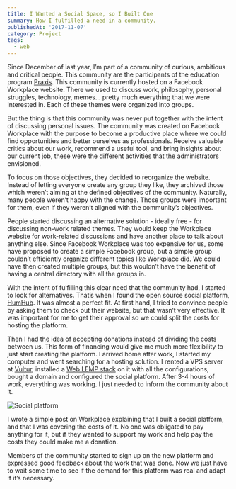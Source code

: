 ```yaml
---
title: I Wanted a Social Space, so I Built One
summary: How I fulfilled a need in a community.
publishedAt: '2017-11-07'
category: Project
tags:
  - web
---
```


Since December of last year, I’m part of a community of curious, ambitious and critical people. This community are the participants of the education program [Praxis](https://discoverpraxis.com). This community is currently hosted on a Facebook Workplace website. There we used to discuss work, philosophy, personal struggles, technology, memes… pretty much everything that we were interested in. Each of these themes were organized into groups.

But the thing is that this community was never put together with the intent of discussing personal issues. The community was created on Facebook Workplace with the purpose to become a productive place where we could find opportunities and better ourselves as professionals. Receive valuable critics about our work, recommend a useful tool, and bring insights about our current job, these were the different activities that the administrators envisioned.

To focus on those objectives, they decided to reorganize the website. Instead of letting everyone create any group they like, they archived those which weren’t aiming at the defined objectives of the community. Naturally, many people weren’t happy with the change. Those groups were important for them, even if they weren’t aligned with the community’s objectives.

People started discussing an alternative solution - ideally free - for discussing non-work related themes. They would keep the Workplace website for work-related discussions and have another place to talk about anything else. Since Facebook Workplace was too expensive for us, some have proposed to create a simple Facebook group, but a simple group couldn’t efficiently organize different topics like Workplace did. We could have then created multiple groups, but this wouldn’t have the benefit of having a central directory with all the groups in.

With the intent of fulfilling this clear need that the community had, I started to look for alternatives. That’s when I found the open source social platform, [HumHub](https://www.humhub.org/en). It was almost a perfect fit. At first hand, I tried to convince people by asking them to check out their website, but that wasn’t very effective. It was important for me to get their approval so we could split the costs for hosting the platform.

Then I had the idea of accepting donations instead of dividing the costs between us. This form of financing would give me much more flexibility to just start creating the platform. I arrived home after work, I started my computer and went searching for a hosting solution. I rented a VPS server at [Vultur](https://www.vultr.com), installed a [Web LEMP stack](https://lemp.io/) on it with all the configurations, bought a domain and configured the social platform. After 3-4 hours of work, everything was working. I just needed to inform the community about it.

![Social platform](/media/social-platform-screenshot.png)

I wrote a simple post on Workplace explaining that I built a social platform, and that I was covering the costs of it. No one was obligated to pay anything for it, but if they wanted to support my work and help pay the costs they could make me a donation.

Members of the community started to sign up on the new platform and expressed good feedback about the work that was done. Now we just have to wait some time to see if the demand for this platform was real and adapt if it’s necessary.
